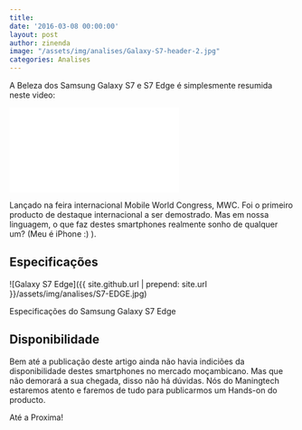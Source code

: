 ```yaml
---
title: 
date: '2016-03-08 00:00:00'
layout: post
author: zinenda
image: "/assets/img/analises/Galaxy-S7-header-2.jpg"
categories: Analises
---
```


A Beleza dos Samsung Galaxy S7 e S7 Edge é simplesmente resumida neste video:

<div class="video-container">
    <iframe src="{{ site.github.url | prepend: site.url }}/assets/img/analises/s7.mp4" frameborder="0" allowfullscreen></iframe>
</div>

Lançado na feira internacional Mobile World Congress, MWC.
Foi o primeiro producto de destaque internacional a ser demostrado.
Mas em nossa linguagem, o que faz destes smartphones realmente sonho de qualquer um? (Meu é iPhone :) ).

## Especificações

![Galaxy S7 Edge]({{ site.github.url | prepend: site.url }}/assets/img/analises/S7-EDGE.jpg)

Especificações do Samsung Galaxy S7 Edge

## Disponibilidade
Bem até a publicação deste artigo ainda não havia indiciões da disponibilidade destes smartphones no mercado moçambicano.
Mas que não demorará a sua chegada, disso não há dúvidas.
Nós do Maningtech estaremos atento e faremos de tudo para publicarmos um Hands-on do producto.

Até a Proxima!